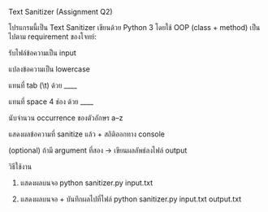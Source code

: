 Text Sanitizer (Assignment Q2)

โปรแกรมนี้เป็น Text Sanitizer เขียนด้วย Python 3 โดยใช้ OOP (class + method)
เป็นไปตาม requirement ของโจทย์:

รับไฟล์ข้อความเป็น input

แปลงข้อความเป็น lowercase

แทนที่ tab (\t) ด้วย ____

แทนที่ space 4 ช่อง ด้วย ____

นับจำนวน occurrence ของตัวอักษร a–z

แสดงผลข้อความที่ sanitize แล้ว + สถิติออกทาง console

(optional) ถ้ามี argument ที่สอง → เขียนผลลัพธ์ลงไฟล์ output

วิธีใช้งาน
1. แสดงผลบนจอ
python sanitizer.py input.txt

2. แสดงผลบนจอ + บันทึกผลไปที่ไฟล์
python sanitizer.py input.txt output.txt